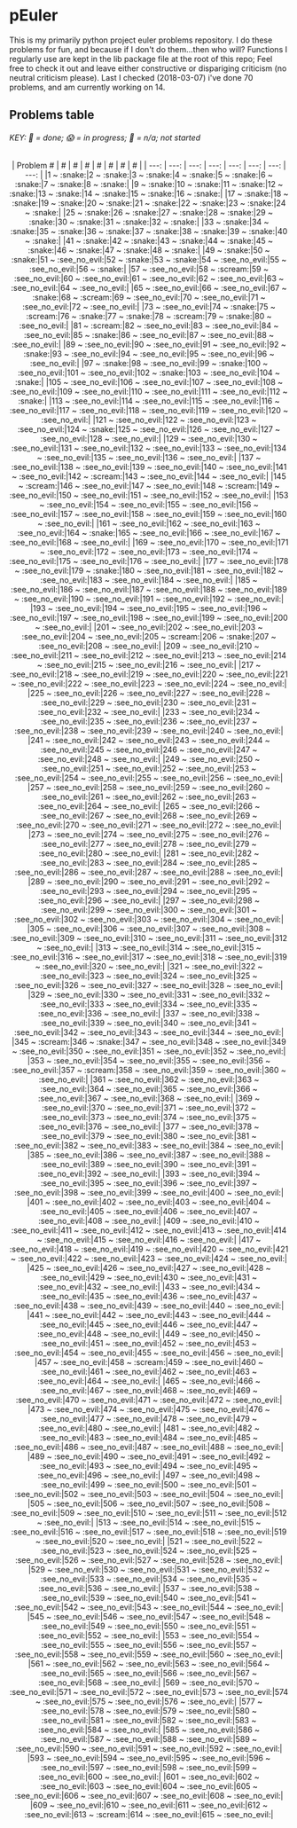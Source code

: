 # pEuler

This is my primarily python project euler problems repository.
I do these problems for fun, and because if I don't do them...then who will?
Functions I regularly use are kept in the lib package file at the root of this repo;
Feel free to check it out and leave either constructive or dispariging criticism (no neutral criticism please).
Last I checked (2018-03-07) i've done 70 problems, and am currently working on 14.

## Problems table

###### KEY: :snake: = done; :scream: = in progress; :see_no_evil: = n/a; not started

<center>
| Problem # | # | # | # | # | # | # | # |
| ---: | ---: | ---: | ---: | ---: | ---: | ---: | ---: |
|1 ~ :snake:|2 ~ :snake:|3 ~ :snake:|4 ~ :snake:|5 ~ :snake:|6 ~ :snake:|7 ~ :snake:|8 ~ :snake:|
|9 ~ :snake:|10 ~ :snake:|11 ~ :snake:|12 ~ :snake:|13 ~ :snake:|14 ~ :snake:|15 ~ :snake:|16 ~ :snake:|
|17 ~ :snake:|18 ~ :snake:|19 ~ :snake:|20 ~ :snake:|21 ~ :snake:|22 ~ :snake:|23 ~ :snake:|24 ~ :snake:|
|25 ~ :snake:|26 ~ :snake:|27 ~ :snake:|28 ~ :snake:|29 ~ :snake:|30 ~ :snake:|31 ~ :snake:|32 ~ :snake:|
|33 ~ :snake:|34 ~ :snake:|35 ~ :snake:|36 ~ :snake:|37 ~ :snake:|38 ~ :snake:|39 ~ :snake:|40 ~ :snake:|
|41 ~ :snake:|42 ~ :snake:|43 ~ :snake:|44 ~ :snake:|45 ~ :snake:|46 ~ :snake:|47 ~ :snake:|48 ~ :snake:|
|49 ~ :snake:|50 ~ :snake:|51 ~ :see_no_evil:|52 ~ :snake:|53 ~ :snake:|54 ~ :see_no_evil:|55 ~ :see_no_evil:|56 ~ :snake:|
|57 ~ :see_no_evil:|58 ~ :scream:|59 ~ :see_no_evil:|60 ~ :see_no_evil:|61 ~ :see_no_evil:|62 ~ :see_no_evil:|63 ~ :see_no_evil:|64 ~ :see_no_evil:|
|65 ~ :see_no_evil:|66 ~ :see_no_evil:|67 ~ :snake:|68 ~ :scream:|69 ~ :see_no_evil:|70 ~ :see_no_evil:|71 ~ :see_no_evil:|72 ~ :see_no_evil:|
|73 ~ :see_no_evil:|74 ~ :snake:|75 ~ :scream:|76 ~ :snake:|77 ~ :snake:|78 ~ :scream:|79 ~ :snake:|80 ~ :see_no_evil:|
|81 ~ :scream:|82 ~ :see_no_evil:|83 ~ :see_no_evil:|84 ~ :see_no_evil:|85 ~ :snake:|86 ~ :see_no_evil:|87 ~ :see_no_evil:|88 ~ :see_no_evil:|
|89 ~ :see_no_evil:|90 ~ :see_no_evil:|91 ~ :see_no_evil:|92 ~ :snake:|93 ~ :see_no_evil:|94 ~ :see_no_evil:|95 ~ :see_no_evil:|96 ~ :see_no_evil:|
|97 ~ :snake:|98 ~ :see_no_evil:|99 ~ :snake:|100 ~ :see_no_evil:|101 ~ :see_no_evil:|102 ~ :snake:|103 ~ :see_no_evil:|104 ~ :snake:|
|105 ~ :see_no_evil:|106 ~ :see_no_evil:|107 ~ :see_no_evil:|108 ~ :see_no_evil:|109 ~ :see_no_evil:|110 ~ :see_no_evil:|111 ~ :see_no_evil:|112 ~ :snake:|
|113 ~ :see_no_evil:|114 ~ :see_no_evil:|115 ~ :see_no_evil:|116 ~ :see_no_evil:|117 ~ :see_no_evil:|118 ~ :see_no_evil:|119 ~ :see_no_evil:|120 ~ :see_no_evil:|
|121 ~ :see_no_evil:|122 ~ :see_no_evil:|123 ~ :see_no_evil:|124 ~ :snake:|125 ~ :see_no_evil:|126 ~ :see_no_evil:|127 ~ :see_no_evil:|128 ~ :see_no_evil:|
|129 ~ :see_no_evil:|130 ~ :see_no_evil:|131 ~ :see_no_evil:|132 ~ :see_no_evil:|133 ~ :see_no_evil:|134 ~ :see_no_evil:|135 ~ :see_no_evil:|136 ~ :see_no_evil:|
|137 ~ :see_no_evil:|138 ~ :see_no_evil:|139 ~ :see_no_evil:|140 ~ :see_no_evil:|141 ~ :see_no_evil:|142 ~ :scream:|143 ~ :see_no_evil:|144 ~ :see_no_evil:|
|145 ~ :scream:|146 ~ :see_no_evil:|147 ~ :see_no_evil:|148 ~ :scream:|149 ~ :see_no_evil:|150 ~ :see_no_evil:|151 ~ :see_no_evil:|152 ~ :see_no_evil:|
|153 ~ :see_no_evil:|154 ~ :see_no_evil:|155 ~ :see_no_evil:|156 ~ :see_no_evil:|157 ~ :see_no_evil:|158 ~ :see_no_evil:|159 ~ :see_no_evil:|160 ~ :see_no_evil:|
|161 ~ :see_no_evil:|162 ~ :see_no_evil:|163 ~ :see_no_evil:|164 ~ :snake:|165 ~ :see_no_evil:|166 ~ :see_no_evil:|167 ~ :see_no_evil:|168 ~ :see_no_evil:|
|169 ~ :see_no_evil:|170 ~ :see_no_evil:|171 ~ :see_no_evil:|172 ~ :see_no_evil:|173 ~ :see_no_evil:|174 ~ :see_no_evil:|175 ~ :see_no_evil:|176 ~ :see_no_evil:|
|177 ~ :see_no_evil:|178 ~ :see_no_evil:|179 ~ :snake:|180 ~ :see_no_evil:|181 ~ :see_no_evil:|182 ~ :see_no_evil:|183 ~ :see_no_evil:|184 ~ :see_no_evil:|
|185 ~ :see_no_evil:|186 ~ :see_no_evil:|187 ~ :see_no_evil:|188 ~ :see_no_evil:|189 ~ :see_no_evil:|190 ~ :see_no_evil:|191 ~ :see_no_evil:|192 ~ :see_no_evil:|
|193 ~ :see_no_evil:|194 ~ :see_no_evil:|195 ~ :see_no_evil:|196 ~ :see_no_evil:|197 ~ :see_no_evil:|198 ~ :see_no_evil:|199 ~ :see_no_evil:|200 ~ :see_no_evil:|
|201 ~ :see_no_evil:|202 ~ :see_no_evil:|203 ~ :see_no_evil:|204 ~ :see_no_evil:|205 ~ :scream:|206 ~ :snake:|207 ~ :see_no_evil:|208 ~ :see_no_evil:|
|209 ~ :see_no_evil:|210 ~ :see_no_evil:|211 ~ :see_no_evil:|212 ~ :see_no_evil:|213 ~ :see_no_evil:|214 ~ :see_no_evil:|215 ~ :see_no_evil:|216 ~ :see_no_evil:|
|217 ~ :see_no_evil:|218 ~ :see_no_evil:|219 ~ :see_no_evil:|220 ~ :see_no_evil:|221 ~ :see_no_evil:|222 ~ :see_no_evil:|223 ~ :see_no_evil:|224 ~ :see_no_evil:|
|225 ~ :see_no_evil:|226 ~ :see_no_evil:|227 ~ :see_no_evil:|228 ~ :see_no_evil:|229 ~ :see_no_evil:|230 ~ :see_no_evil:|231 ~ :see_no_evil:|232 ~ :see_no_evil:|
|233 ~ :see_no_evil:|234 ~ :see_no_evil:|235 ~ :see_no_evil:|236 ~ :see_no_evil:|237 ~ :see_no_evil:|238 ~ :see_no_evil:|239 ~ :see_no_evil:|240 ~ :see_no_evil:|
|241 ~ :see_no_evil:|242 ~ :see_no_evil:|243 ~ :see_no_evil:|244 ~ :see_no_evil:|245 ~ :see_no_evil:|246 ~ :see_no_evil:|247 ~ :see_no_evil:|248 ~ :see_no_evil:|
|249 ~ :see_no_evil:|250 ~ :see_no_evil:|251 ~ :see_no_evil:|252 ~ :see_no_evil:|253 ~ :see_no_evil:|254 ~ :see_no_evil:|255 ~ :see_no_evil:|256 ~ :see_no_evil:|
|257 ~ :see_no_evil:|258 ~ :see_no_evil:|259 ~ :see_no_evil:|260 ~ :see_no_evil:|261 ~ :see_no_evil:|262 ~ :see_no_evil:|263 ~ :see_no_evil:|264 ~ :see_no_evil:|
|265 ~ :see_no_evil:|266 ~ :see_no_evil:|267 ~ :see_no_evil:|268 ~ :see_no_evil:|269 ~ :see_no_evil:|270 ~ :see_no_evil:|271 ~ :see_no_evil:|272 ~ :see_no_evil:|
|273 ~ :see_no_evil:|274 ~ :see_no_evil:|275 ~ :see_no_evil:|276 ~ :see_no_evil:|277 ~ :see_no_evil:|278 ~ :see_no_evil:|279 ~ :see_no_evil:|280 ~ :see_no_evil:|
|281 ~ :see_no_evil:|282 ~ :see_no_evil:|283 ~ :see_no_evil:|284 ~ :see_no_evil:|285 ~ :see_no_evil:|286 ~ :see_no_evil:|287 ~ :see_no_evil:|288 ~ :see_no_evil:|
|289 ~ :see_no_evil:|290 ~ :see_no_evil:|291 ~ :see_no_evil:|292 ~ :see_no_evil:|293 ~ :see_no_evil:|294 ~ :see_no_evil:|295 ~ :see_no_evil:|296 ~ :see_no_evil:|
|297 ~ :see_no_evil:|298 ~ :see_no_evil:|299 ~ :see_no_evil:|300 ~ :see_no_evil:|301 ~ :see_no_evil:|302 ~ :see_no_evil:|303 ~ :see_no_evil:|304 ~ :see_no_evil:|
|305 ~ :see_no_evil:|306 ~ :see_no_evil:|307 ~ :see_no_evil:|308 ~ :see_no_evil:|309 ~ :see_no_evil:|310 ~ :see_no_evil:|311 ~ :see_no_evil:|312 ~ :see_no_evil:|
|313 ~ :see_no_evil:|314 ~ :see_no_evil:|315 ~ :see_no_evil:|316 ~ :see_no_evil:|317 ~ :see_no_evil:|318 ~ :see_no_evil:|319 ~ :see_no_evil:|320 ~ :see_no_evil:|
|321 ~ :see_no_evil:|322 ~ :see_no_evil:|323 ~ :see_no_evil:|324 ~ :see_no_evil:|325 ~ :see_no_evil:|326 ~ :see_no_evil:|327 ~ :see_no_evil:|328 ~ :see_no_evil:|
|329 ~ :see_no_evil:|330 ~ :see_no_evil:|331 ~ :see_no_evil:|332 ~ :see_no_evil:|333 ~ :see_no_evil:|334 ~ :see_no_evil:|335 ~ :see_no_evil:|336 ~ :see_no_evil:|
|337 ~ :see_no_evil:|338 ~ :see_no_evil:|339 ~ :see_no_evil:|340 ~ :see_no_evil:|341 ~ :see_no_evil:|342 ~ :see_no_evil:|343 ~ :see_no_evil:|344 ~ :see_no_evil:|
|345 ~ :scream:|346 ~ :snake:|347 ~ :see_no_evil:|348 ~ :see_no_evil:|349 ~ :see_no_evil:|350 ~ :see_no_evil:|351 ~ :see_no_evil:|352 ~ :see_no_evil:|
|353 ~ :see_no_evil:|354 ~ :see_no_evil:|355 ~ :see_no_evil:|356 ~ :see_no_evil:|357 ~ :scream:|358 ~ :see_no_evil:|359 ~ :see_no_evil:|360 ~ :see_no_evil:|
|361 ~ :see_no_evil:|362 ~ :see_no_evil:|363 ~ :see_no_evil:|364 ~ :see_no_evil:|365 ~ :see_no_evil:|366 ~ :see_no_evil:|367 ~ :see_no_evil:|368 ~ :see_no_evil:|
|369 ~ :see_no_evil:|370 ~ :see_no_evil:|371 ~ :see_no_evil:|372 ~ :see_no_evil:|373 ~ :see_no_evil:|374 ~ :see_no_evil:|375 ~ :see_no_evil:|376 ~ :see_no_evil:|
|377 ~ :see_no_evil:|378 ~ :see_no_evil:|379 ~ :see_no_evil:|380 ~ :see_no_evil:|381 ~ :see_no_evil:|382 ~ :see_no_evil:|383 ~ :see_no_evil:|384 ~ :see_no_evil:|
|385 ~ :see_no_evil:|386 ~ :see_no_evil:|387 ~ :see_no_evil:|388 ~ :see_no_evil:|389 ~ :see_no_evil:|390 ~ :see_no_evil:|391 ~ :see_no_evil:|392 ~ :see_no_evil:|
|393 ~ :see_no_evil:|394 ~ :see_no_evil:|395 ~ :see_no_evil:|396 ~ :see_no_evil:|397 ~ :see_no_evil:|398 ~ :see_no_evil:|399 ~ :see_no_evil:|400 ~ :see_no_evil:|
|401 ~ :see_no_evil:|402 ~ :see_no_evil:|403 ~ :see_no_evil:|404 ~ :see_no_evil:|405 ~ :see_no_evil:|406 ~ :see_no_evil:|407 ~ :see_no_evil:|408 ~ :see_no_evil:|
|409 ~ :see_no_evil:|410 ~ :see_no_evil:|411 ~ :see_no_evil:|412 ~ :see_no_evil:|413 ~ :see_no_evil:|414 ~ :see_no_evil:|415 ~ :see_no_evil:|416 ~ :see_no_evil:|
|417 ~ :see_no_evil:|418 ~ :see_no_evil:|419 ~ :see_no_evil:|420 ~ :see_no_evil:|421 ~ :see_no_evil:|422 ~ :see_no_evil:|423 ~ :see_no_evil:|424 ~ :see_no_evil:|
|425 ~ :see_no_evil:|426 ~ :see_no_evil:|427 ~ :see_no_evil:|428 ~ :see_no_evil:|429 ~ :see_no_evil:|430 ~ :see_no_evil:|431 ~ :see_no_evil:|432 ~ :see_no_evil:|
|433 ~ :see_no_evil:|434 ~ :see_no_evil:|435 ~ :see_no_evil:|436 ~ :see_no_evil:|437 ~ :see_no_evil:|438 ~ :see_no_evil:|439 ~ :see_no_evil:|440 ~ :see_no_evil:|
|441 ~ :see_no_evil:|442 ~ :see_no_evil:|443 ~ :see_no_evil:|444 ~ :see_no_evil:|445 ~ :see_no_evil:|446 ~ :see_no_evil:|447 ~ :see_no_evil:|448 ~ :see_no_evil:|
|449 ~ :see_no_evil:|450 ~ :see_no_evil:|451 ~ :see_no_evil:|452 ~ :see_no_evil:|453 ~ :see_no_evil:|454 ~ :see_no_evil:|455 ~ :see_no_evil:|456 ~ :see_no_evil:|
|457 ~ :see_no_evil:|458 ~ :scream:|459 ~ :see_no_evil:|460 ~ :see_no_evil:|461 ~ :see_no_evil:|462 ~ :see_no_evil:|463 ~ :see_no_evil:|464 ~ :see_no_evil:|
|465 ~ :see_no_evil:|466 ~ :see_no_evil:|467 ~ :see_no_evil:|468 ~ :see_no_evil:|469 ~ :see_no_evil:|470 ~ :see_no_evil:|471 ~ :see_no_evil:|472 ~ :see_no_evil:|
|473 ~ :see_no_evil:|474 ~ :see_no_evil:|475 ~ :see_no_evil:|476 ~ :see_no_evil:|477 ~ :see_no_evil:|478 ~ :see_no_evil:|479 ~ :see_no_evil:|480 ~ :see_no_evil:|
|481 ~ :see_no_evil:|482 ~ :see_no_evil:|483 ~ :see_no_evil:|484 ~ :see_no_evil:|485 ~ :see_no_evil:|486 ~ :see_no_evil:|487 ~ :see_no_evil:|488 ~ :see_no_evil:|
|489 ~ :see_no_evil:|490 ~ :see_no_evil:|491 ~ :see_no_evil:|492 ~ :see_no_evil:|493 ~ :see_no_evil:|494 ~ :see_no_evil:|495 ~ :see_no_evil:|496 ~ :see_no_evil:|
|497 ~ :see_no_evil:|498 ~ :see_no_evil:|499 ~ :see_no_evil:|500 ~ :see_no_evil:|501 ~ :see_no_evil:|502 ~ :see_no_evil:|503 ~ :see_no_evil:|504 ~ :see_no_evil:|
|505 ~ :see_no_evil:|506 ~ :see_no_evil:|507 ~ :see_no_evil:|508 ~ :see_no_evil:|509 ~ :see_no_evil:|510 ~ :see_no_evil:|511 ~ :see_no_evil:|512 ~ :see_no_evil:|
|513 ~ :see_no_evil:|514 ~ :see_no_evil:|515 ~ :see_no_evil:|516 ~ :see_no_evil:|517 ~ :see_no_evil:|518 ~ :see_no_evil:|519 ~ :see_no_evil:|520 ~ :see_no_evil:|
|521 ~ :see_no_evil:|522 ~ :see_no_evil:|523 ~ :see_no_evil:|524 ~ :see_no_evil:|525 ~ :see_no_evil:|526 ~ :see_no_evil:|527 ~ :see_no_evil:|528 ~ :see_no_evil:|
|529 ~ :see_no_evil:|530 ~ :see_no_evil:|531 ~ :see_no_evil:|532 ~ :see_no_evil:|533 ~ :see_no_evil:|534 ~ :see_no_evil:|535 ~ :see_no_evil:|536 ~ :see_no_evil:|
|537 ~ :see_no_evil:|538 ~ :see_no_evil:|539 ~ :see_no_evil:|540 ~ :see_no_evil:|541 ~ :see_no_evil:|542 ~ :see_no_evil:|543 ~ :see_no_evil:|544 ~ :see_no_evil:|
|545 ~ :see_no_evil:|546 ~ :see_no_evil:|547 ~ :see_no_evil:|548 ~ :see_no_evil:|549 ~ :see_no_evil:|550 ~ :see_no_evil:|551 ~ :see_no_evil:|552 ~ :see_no_evil:|
|553 ~ :see_no_evil:|554 ~ :see_no_evil:|555 ~ :see_no_evil:|556 ~ :see_no_evil:|557 ~ :see_no_evil:|558 ~ :see_no_evil:|559 ~ :see_no_evil:|560 ~ :see_no_evil:|
|561 ~ :see_no_evil:|562 ~ :see_no_evil:|563 ~ :see_no_evil:|564 ~ :see_no_evil:|565 ~ :see_no_evil:|566 ~ :see_no_evil:|567 ~ :see_no_evil:|568 ~ :see_no_evil:|
|569 ~ :see_no_evil:|570 ~ :see_no_evil:|571 ~ :see_no_evil:|572 ~ :see_no_evil:|573 ~ :see_no_evil:|574 ~ :see_no_evil:|575 ~ :see_no_evil:|576 ~ :see_no_evil:|
|577 ~ :see_no_evil:|578 ~ :see_no_evil:|579 ~ :see_no_evil:|580 ~ :see_no_evil:|581 ~ :see_no_evil:|582 ~ :see_no_evil:|583 ~ :see_no_evil:|584 ~ :see_no_evil:|
|585 ~ :see_no_evil:|586 ~ :see_no_evil:|587 ~ :see_no_evil:|588 ~ :see_no_evil:|589 ~ :see_no_evil:|590 ~ :see_no_evil:|591 ~ :see_no_evil:|592 ~ :see_no_evil:|
|593 ~ :see_no_evil:|594 ~ :see_no_evil:|595 ~ :see_no_evil:|596 ~ :see_no_evil:|597 ~ :see_no_evil:|598 ~ :see_no_evil:|599 ~ :see_no_evil:|600 ~ :see_no_evil:|
|601 ~ :see_no_evil:|602 ~ :see_no_evil:|603 ~ :see_no_evil:|604 ~ :see_no_evil:|605 ~ :see_no_evil:|606 ~ :see_no_evil:|607 ~ :see_no_evil:|608 ~ :see_no_evil:|
|609 ~ :see_no_evil:|610 ~ :see_no_evil:|611 ~ :see_no_evil:|612 ~ :see_no_evil:|613 ~ :scream:|614 ~ :see_no_evil:|615 ~ :see_no_evil:|
</center>
